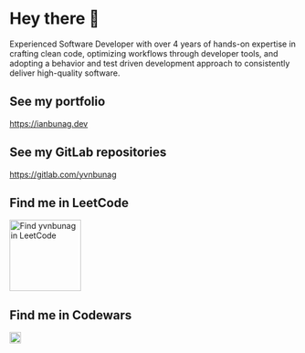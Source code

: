 # Hey there 👋

Experienced Software Developer with over 4 years of hands-on expertise in crafting clean code, optimizing workflows through developer tools, and adopting a behavior and test driven development approach to consistently deliver high-quality software.

## See my portfolio
https://ianbunag.dev

## See my GitLab repositories
https://gitlab.com/yvnbunag

## Find me in LeetCode
<img src="https://leetcode-stats-six.vercel.app/?username=yvnbunag" alt="Find yvnbunag in LeetCode" height="125">

## Find me in Codewars
<img src="https://www.codewars.com/users/yvnbunag/badges/small" alt="Find yvnbunag in Codewars" height="20">

<!--
**yvnbunag/yvnbunag** is a ✨ _special_ ✨ repository because its `README.md` (this file) appears on your GitHub profile.

Here are some ideas to get you started:

- 🔭 I’m currently working on ...
- 🌱 I’m currently learning ...
- 👯 I’m looking to collaborate on ...
- 🤔 I’m looking for help with ...
- 💬 Ask me about ...
- 📫 How to reach me: ...
- 😄 Pronouns: ...
- ⚡ Fun fact: ...
-->

